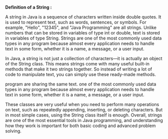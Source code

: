 
**Definition of a String :**

A string in Java is a sequence of characters written inside double quotes. It is used to represent text, such as words, sentences, or symbols. For example, "Hello", "12345", 
and "Java Programming" are all strings. Unlike numbers that can be stored in variables of type int or double, text is stored in variables of type String. Strings are one of 
the most commonly used data types in any program because almost every application needs to handle text in some form, whether it is a name, a message, or a user input.

In Java, a string is not just a collection of characters—it is actually an object of the String class. This means strings come with many useful built-in methods that make it 
two strings together. So instead of writing a lot of code to manipulate text, you can simply use these ready-made methods.

program are sharing the same text.
one of 
the most commonly used data types in any program because almost every application needs to handle text in some form, whether it is a name, a message, or a user input.

These classes are very useful when you need to perform many operations on text, such as repeatedly appending, inserting, or deleting characters. But in most simple cases, using the String class itself is enough. Overall, strings are one of the most essential tools in Java programming, and understanding how they work is important for both basic coding and advanced problem solving.
